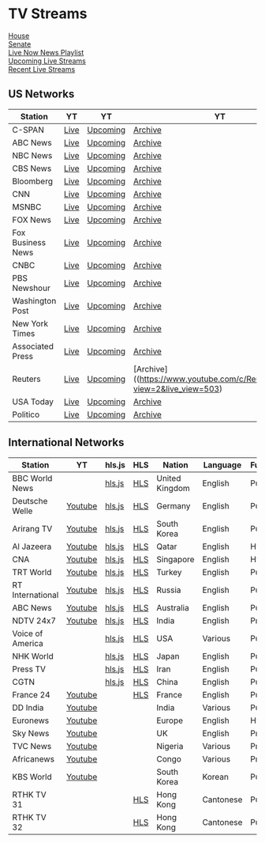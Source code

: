 # TV Streams

<link rel="stylesheet" type="text/css" href="css/markdown.css">
<link rel="shortcut icon" href="ico/favicon.png" type="image/x-icon">

[House](house.html)  
[Senate](senate.html)  
[Live Now News Playlist](https://www.youtube.com/playlist?list=PL3ZQ5CpNulQmA2Tegc98c0XXJTzuKb0wS)  
[Upcoming Live Streams](https://www.youtube.com/playlist?list=PLU12uITxBEPHHlOIWGAIezbshH82rGpKp)  
[Recent Live Streams](https://www.youtube.com/playlist?list=PLU12uITxBEPFteq84ODnPRJjskBgVQC2M)

## US Networks

| Station | YT | YT | YT | hls.js | HLS | Page | 
|-|-|-|-|-|-|-|
| C-SPAN | [Live](https://www.youtube.com/c/cspan/live) | [Upcoming](https://www.youtube.com/c/cspan/videos?view=2&live_view=502) | [Archive](https://www.youtube.com/c/cspan/videos?view=2&live_view=503) | [hls.js](https://www.danburd.com/hlsjsvideo.html?stream=https://skystreams-lh.akamaihd.net/i/SkyC1_1@500806/master.m3u8) | [HLS](https://skystreams-lh.akamaihd.net/i/SkyC1_1@500806/master.m3u8) | [Page](https://www.danburd.com/cspan.html) |
| ABC News | [Live](https://www.youtube.com/c/ABCNews/live) | [Upcoming](https://www.youtube.com/c/ABCNews/videos?view=2&live_view=502) | [Archive](https://www.youtube.com/c/ABCNews/videos?view=2&live_view=503) | [hls.js](https://www.danburd.com/hlsjsvideo.html?stream=https://content.uplynk.com/channel/3324f2467c414329b3b0cc5cd987b6be.m3u8) | [HLS](https://content.uplynk.com/channel/3324f2467c414329b3b0cc5cd987b6be.m3u8) | [Page](https://www.danburd.com/abcnews.html) |
| NBC News | [Live](https://www.youtube.com/c/NBCNews/live) | [Upcoming](https://www.youtube.com/c/NBCNews/videos?view=2&live_view=502) | [Archive](https://www.youtube.com/c/NBCNews/videos?view=2&live_view=503) | [hls.js](https://www.danburd.com/hlsjsvideo.html?stream=https://nbcnewshls-i.akamaihd.net/hls/live/1005170/nnn_live1/index.m3u8) | [HLS](https://nbcnewshls-i.akamaihd.net/hls/live/1005170/nnn_live1/index.m3u8) | [Page](https://www.danburd.com/nbcnews.html) |
| CBS News | [Live](https://www.youtube.com/c/CBSNews/live) | [Upcoming](https://www.youtube.com/c/CBSNews/videos?view=2&live_view=502) | [Archive](https://www.youtube.com/c/CBSNews/videos?view=2&live_view=503) | [hls.js](https://www.danburd.com/hlsjsvideo.html?stream=https://cbsnewshd-lh.akamaihd.net/i/CBSNHD_7@199302/master.m3u8) | [HLS](https://cbsnewshd-lh.akamaihd.net/i/CBSNHD_7@199302/master.m3u8) |
| Bloomberg | [Live](https://www.youtube.com/c/BloombergNews/live) | [Upcoming](https://www.youtube.com/channel/UCUMZ7gohGI9HcU9VNsr2FJQ/videos?view=2&live_view=502) | [Archive](https://www.youtube.com/channel/UCUMZ7gohGI9HcU9VNsr2FJQ/videos?view=2&live_view=503) | [hls.js](https://www.danburd.com/hlsjsvideo.html?stream=https://liveproduseast.akamaized.net/btv/desktop/us_live.m3u8) | [HLS](https://liveproduseast.akamaized.net/btv/desktop/us_live.m3u8) |
| CNN | [Live](https://www.youtube.com/channel/UCupvZG-5ko_eiXAupbDfxWw/live) | [Upcoming](https://www.youtube.com/channel/UCupvZG-5ko_eiXAupbDfxWw/videos?view=2&live_view=502) | [Archive](https://www.youtube.com/channel/UCupvZG-5ko_eiXAupbDfxWw/videos?view=2&live_view=503) |
| MSNBC | [Live](https://www.youtube.com/c/msnbc/live) | [Upcoming](https://www.youtube.com/c/msnbc/videos?view=2&live_view=502) | [Archive](https://www.youtube.com/c/msnbc/videos?view=2&live_view=503) |
| FOX News | [Live](https://www.youtube.com/c/FOXNews/live) | [Upcoming](https://www.youtube.com/c/FOXNews/videos?view=2&live_view=502) | [Archive](https://www.youtube.com/c/FOXNews/videos?view=2&live_view=503) |
| Fox Business News | [Live](https://www.youtube.com/c/FoxBusiness/live) | [Upcoming](https://www.youtube.com/c/FoxBusiness/videos?view=2&live_view=502) | [Archive](https://www.youtube.com/c/FoxBusiness/videos?view=2&live_view=503) |
| CNBC | [Live](https://www.youtube.com/c/CNBC/live) | [Upcoming](https://www.youtube.com/c/CNBC/videos?view=2&live_view=502) | [Archive](https://www.youtube.com/c/CNBC/videos?view=2&live_view=503) |
| PBS Newshour | [Live](https://www.youtube.com/c/PBSNewshour/live) | [Upcoming](https://www.youtube.com/c/PBSNewshour/videos?view=2&live_view=502) | [Archive](https://www.youtube.com/c/PBSNewshour/videos?view=2&live_view=503) |
| Washington Post | [Live](https://www.youtube.com/c/washingtonpost/live) | [Upcoming](https://www.youtube.com/c/washingtonpost/videos?view=2&live_view=502) | [Archive](https://www.youtube.com/c/washingtonpost/videos?view=2&live_view=503) |
| New York Times | [Live](https://www.youtube.com/c/NYTimes/live) | [Upcoming](https://www.youtube.com/c/NYTimes/videos?view=2&live_view=502) | [Archive](https://www.youtube.com/c/NYTimes/videos?view=2&live_view=503) |
| Associated Press | [Live](https://www.youtube.com/c/ap/live) | [Upcoming](https://www.youtube.com/c/ap/videos?view=2&live_view=502) | [Archive](https://www.youtube.com/c/ap/videos?view=2&live_view=503)
| Reuters | [Live](https://www.youtube.com/c/Reuters/) | [Upcoming](https://www.youtube.com/c/Reuters/videos?view=2&live_view=502) | [Archive]((https://www.youtube.com/c/Reuters/videos?view=2&live_view=503)
| USA Today | [Live](https://www.youtube.com/c/USAToday/live) | [Upcoming](https://www.youtube.com/c/USAToday/videos?view=2&live_view=502) | [Archive](https://www.youtube.com/c/USAToday/videos?view=2&live_view=503) |
| Politico | [Live](https://www.youtube.com/c/Politico/live) | [Upcoming](https://www.youtube.com/c/Politico/videos?view=2&live_view=502) | [Archive](https://www.youtube.com/c/Politico/videos?view=2&live_view=503) |

## International Networks

| Station | YT | hls.js | HLS | Nation | Language | Funding | Website | Wikipedia |
| --- | --- | --- | --- | --- | --- | --- | --- | --- |
| BBC World News |     | [hls.js](https://www.danburd.com/hlsjsvideo.html?stream=http://ott-cdn.ucom.am/s24/index.m3u8) | [HLS](http://ott-cdn.ucom.am/s24/index.m3u8) | United Kingdom | English | Public | [Website](https://www.bbc.com/news/world_radio_and_tv) | [Wikipedia](https://en.wikipedia.org/wiki/BBC_World_News) |
| Deutsche Welle | [Youtube](https://www.youtube.com/c/dwnews/live) | [hls.js](https://www.danburd.com/hlsjsvideo.html?stream=https://dwstream4-lh.akamaihd.net/i/dwstream4_live@131329/master.m3u8) | [HLS](https://dwstream4-lh.akamaihd.net/i/dwstream4_live@131329/master.m3u8) | Germany | English | Public | [Website](https://www.dw.com/en/media-center/live-tv/s-100825?channel=1) | [Wikipedia](https://en.wikipedia.org/wiki/DW-TV) |
| Arirang TV | [Youtube](https://www.youtube.com/c/ArirangCoKrTV/live) | [hls.js](https://www.danburd.com/hlsjsvideo.html?stream=https://amdlive-ch01-ctnd-com.akamaized.net/arirang_1ch/smil:arirang_1ch.smil/master.m3u8) | [HLS](https://amdlive-ch01-ctnd-com.akamaized.net/arirang_1ch/smil:arirang_1ch.smil/master.m3u8) | South Korea | English | Public | [Website](http://www.arirang.co.kr/player/OnAir_TV.asp) | [Wikipedia](https://en.wikipedia.org/wiki/ArirangTV) |
| Al Jazeera | [Youtube](https://www.youtube.com/c/AlJazeeraEnglish/live) | [hls.js](https://www.danburd.com/hlsjsvideo.html?stream=https://live-hls-web-aje.getaj.net/AJE/index.m3u8) | [HLS](https://live-hls-web-aje.getaj.net/AJE/index.m3u8) | Qatar | English | Hybrid | [Website](https://www.aljazeera.com/live/) | [Wikipedia](https://en.wikipedia.org/wiki/Al_Jazeera_English) |
| CNA | [Youtube](https://www.youtube.com/channel/UC83jt4dlz1Gjl58fzQrrKZg/live) | [hls.js](https://www.danburd.com/hlsjsvideo.html?stream=https://d2e1asnsl7br7b.cloudfront.net/7782e205e72f43aeb4a48ec97f66ebbe/index.m3u8) | [HLS](https://d2e1asnsl7br7b.cloudfront.net/7782e205e72f43aeb4a48ec97f66ebbe/index.m3u8) | Singapore | English | Hybrid | [Website](https://www.channelnewsasia.com/news/livetv) | [Wikipedia](https://en.wikipedia.org/wiki/CNA_(news_channel)) |
| TRT World | [Youtube](https://www.youtube.com/c/TRTWorld/live) | [hls.js](https://www.danburd.com/hlsjsvideo.html?stream=https://api.trtworld.com/livestream/v1/WcM3Oa2LHD9iUjWDSRUI335NkMWVTUV351H56dqC/master.m3u8) | [HLS](https://api.trtworld.com/livestream/v1/WcM3Oa2LHD9iUjWDSRUI335NkMWVTUV351H56dqC/master.m3u8) | Turkey | English | Public | [Website](https://www.trtworld.com/live/) | [Wikipedia](https://en.wikipedia.org/wiki/TRT_World) |
| RT International | [Youtube](https://www.youtube.com/c/RT/live) | [hls.js](https://www.danburd.com/hlsjsvideo.html?stream=https://rt-news.secure.footprint.net/1103.m3u8) | [HLS](https://rt-news.secure.footprint.net/1103.m3u8) | Russia | English | Public | [Website](https://www.rt.com/on-air/) | [Wikipedia](https://en.wikipedia.org/wiki/RT_(TV_network)) |
| ABC News | [Youtube](https://www.youtube.com/c/NewsOnABC/live) | [hls.js](https://www.danburd.com/hlsjsvideo.html?stream=https://abc-iview-mediapackagestreams-2.akamaized.net/out/v1/6e1cc6d25ec0480ea099a5399d73bc4b/index.m3u8) | [HLS](https://abc-iview-mediapackagestreams-2.akamaized.net/out/v1/6e1cc6d25ec0480ea099a5399d73bc4b/index.m3u8) | Australia | English | Public | [Website](https://www.abc.net.au/news/) | [Wikipedia](https://en.wikipedia.org/wiki/ABC_News_(Australia)) |
| NDTV 24x7 | [Youtube](https://www.youtube.com/c/NDTV/live) | [hls.js](https://www.danburd.com/hlsjsvideo.html?stream=https://ndtv24x7elemarchana.akamaized.net/hls/live/2003678/ndtv24x7/ndtv24x7master.m3u8) | [HLS](https://ndtv24x7elemarchana.akamaized.net/hls/live/2003678/ndtv24x7/ndtv24x7master.m3u8) | India | English | Private | [Website](https://www.ndtv.com/video/live/channel/ndtv24x7) | [Wikipedia](https://en.wikipedia.org/wiki/NDTV_24x7) |
| Voice of America |     | [hls.js](https://www.danburd.com/hlsjsvideo.html?stream=https://voa-lh.akamaihd.net/i/voa_mpls_tvmc3_3@320295/master.m3u8) | [HLS](https://voa-lh.akamaihd.net/i/voa_mpls_tvmc3_3@320295/master.m3u8) | USA | Various | Public | [Website](https://www.voanews.com/watch) | [Wikipedia](https://en.wikipedia.org/wiki/Voice_of_America) |
| NHK World |     | [hls.js](https://www.danburd.com/hlsjsvideo.html?stream=https://nhkworld.webcdn.stream.ne.jp/www11/nhkworld-tv/global/2003458/live.m3u8) | [HLS](https://nhkworld.webcdn.stream.ne.jp/www11/nhkworld-tv/global/2003458/live.m3u8) | Japan | English | Public | [Website](https://www3.nhk.or.jp/nhkworld/en/live/) | [Wikipedia](https://en.wikipedia.org/wiki/NHK_World-Japan) |
| Press TV |     | [hls.js](https://www.danburd.com/hlsjsvideo.html?stream=https://live2.presstv.com/liveprs/smil:liveprs.smil/playlist.m3u8) | [HLS](https://live2.presstv.com/liveprs/smil:liveprs.smil/playlist.m3u8) | Iran | English | Public | [Website](https://www.presstv.com/Default/Live) | [Wikipedia](https://en.wikipedia.org/wiki/Press_TV) |
| CGTN |     | [hls.js](https://www.danburd.com/hlsjsvideo.html?stream=https://news.cgtn.com/resource/live/english/cgtn-news.m3u8) | [HLS](https://news.cgtn.com/resource/live/english/cgtn-news.m3u8) | China | English | Public | [Website](https://www.cgtn.com/channel/en.do) | [Wikipedia](https://en.wikipedia.org/wiki/CGTN_(TV_channel)) |
| France 24 | [Youtube](https://www.youtube.com/c/france24english/live) |     | [HLS](https://static.france24.com/live/F24_EN_LO_HLS/live_ios.m3u8) | France | English | Public | [Website](https://www.france24.com/en/live) | [Wikipedia](https://en.wikipedia.org/wiki/France_24) |
| DD India | [Youtube](https://www.youtube.com/c/DDINDIALIVE/live) |     |     | India | Various | Public | [Website](https://doordarshan.gov.in/ddindia) | [Wikipedia](https://en.wikipedia.org/wiki/DD_India) |
| Euronews | [Youtube](https://www.youtube.com/c/euronews/live) |     |     | Europe | English | Hybrid | [Website](https://www.euronews.com/live) | [Wikipedia](https://en.wikipedia.org/wiki/Euronews) |
| Sky News | [Youtube](https://www.youtube.com/c/skynews/live) |     |     | UK  | English | Private | [Website](https://news.sky.com/story/watch-sky-news-live-10315632) | [Wikipedia](https://en.wikipedia.org/wiki/Sky_News#Sky_News_International) |
| TVC News | [Youtube](https://www.youtube.com/c/TVCNewsNigeria/live) |     |     | Nigeria | Various | Private | [Website](https://tvcnews.tv/live-streaming/) | [Wikipedia](https://en.wikipedia.org/wiki/TVC_News) |
| Africanews | [Youtube](https://www.youtube.com/c/africanews/live) |     |     | Congo | Various | Private | [Website](https://www.africanews.com/live/) | [Wikipedia](https://en.wikipedia.org/wiki/Africanews) |
| KBS World | [Youtube](https://www.youtube.com/channel/UCWw_gejTX29Yn89LLpcINZQ/live) |     |     | South Korea | Korean | Public | [Website](https://kbsworld.kbs.co.kr/index_en.php) | [Wikipedia](https://en.wikipedia.org/wiki/KBS_World_(TV_channel)) |
| RTHK TV 31 |     |     | [HLS](https://www.rthk.hk/feeds/dtt/rthktv31_https.m3u8) | Hong Kong | Cantonese | Public | [Website](https://www.rthk.hk/tv) | [Wikipedia](https://en.wikipedia.org/wiki/RTHK_TV_31,_31A) |
| RTHK TV 32 |     |     | [HLS](https://www.rthk.hk/feeds/dtt/rthktv32_https.m3u8) | Hong Kong | Cantonese | Public | [Website](https://www.rthk.hk/tv) |     |
